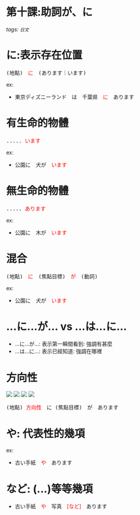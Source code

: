 第十課:助詞が、に
===

###### tags: `日文`
<style>
span.import
{
 color:red;
}
</style>
# に:表示存在位置
<pre>(地點)　<span class="import">に</span>　(あります｜います)</pre>

ex:
- 東京ディズニーランド　は　千葉県　<span class="import">に</span>　あります

# 有生命的物體

<pre>..... <span class="import">います</span></pre>

ex:
- 公園に　犬が　<span class="import">います</span>

# 無生命的物體

<pre>..... <span class="import">あります</span></pre>

ex:
- 公園に　木が　<span class="import">います</span>


# 混合
<pre>(地點)　<span class="import">に</span>　(焦點目標)　<span class="import">が</span>　(動詞)</pre>
ex:
- 公園に　犬が　<span class="import">います</span>

# ...に...が... vs ...は...に...

- ...に...が...: 表示第一瞬間看到: 強調有甚麼
- ...は...に...: 表示已經知道: 強調在哪裡

# 方向性
![](https://i.imgur.com/pQ9V02G.png)
![](https://i.imgur.com/gMxzt5V.png)
![](https://i.imgur.com/PJd6Ldi.png)
![](https://i.imgur.com/wJ0H69k.png)

<pre>(地點) <span class="import">方向性</span>　に (焦點目標)　が　あります</pre>

# や: 代表性的幾項
ex:
- 古い手紙　<span class="import">や</span>　あります
# など: (...)等等幾項
- 古い手紙　<span class="import">や</span>　写真　<span class="import">[など]</span>　あります